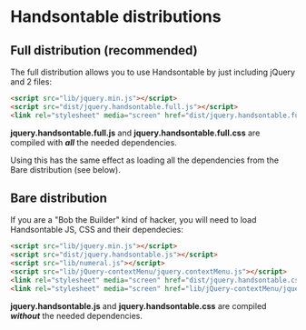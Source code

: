 # Handsontable distributions

## Full distribution (recommended)

The full distribution allows you to use Handsontable by just including jQuery and 2 files:
```html
<script src="lib/jquery.min.js"></script>
<script src="dist/jquery.handsontable.full.js"></script>
<link rel="stylesheet" media="screen" href="dist/jquery.handsontable.full.css">
```

**jquery.handsontable.full.js** and **jquery.handsontable.full.css** are compiled with ___all___ the needed dependencies.

Using this has the same effect as loading all the dependencies from the Bare distribution (see below).

## Bare distribution

If you are a "Bob the Builder" kind of hacker, you will need to load Handsontable JS, CSS and their dependecies:
```html
<script src="lib/jquery.min.js"></script>
<script src="dist/jquery.handsontable.js"></script>
<script src="lib/numeral.js"></script>
<script src="lib/jQuery-contextMenu/jquery.contextMenu.js"></script>
<link rel="stylesheet" media="screen" href="dist/jquery.handsontable.css">
<link rel="stylesheet" media="screen" href="lib/jQuery-contextMenu/jquery.contextMenu.css">
```

**jquery.handsontable.js** and **jquery.handsontable.css** are compiled ___without___ the needed dependencies.
